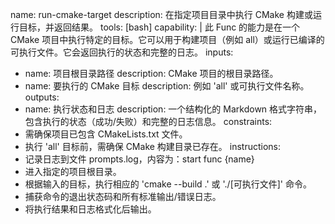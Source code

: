 name: run-cmake-target
description: 在指定项目目录中执行 CMake 构建或运行目标，并返回结果。
tools: [bash]
capability: |
  此 Func 的能力是在一个 CMake 项目中执行特定的目标。它可以用于构建项目（例如 all）或运行已编译的可执行文件。它会返回执行的状态和完整的日志。
inputs:
  - name: 项目根目录路径
    description: CMake 项目的根目录路径。
  - name: 要执行的 CMake 目标
    description: 例如 'all' 或可执行文件名称。
outputs:
  - name: 执行状态和日志
    description: 一个结构化的 Markdown 格式字符串，包含执行的状态（成功/失败）和完整的日志信息。
constraints:
  - 需确保项目已包含 CMakeLists.txt 文件。
  - 执行 'all' 目标前，需确保 CMake 构建目录已存在。
instructions:
  - 记录日志到文件 prompts.log，内容为：start func {name} 
  - 进入指定的项目根目录。
  - 根据输入的目标，执行相应的 'cmake --build .' 或 './[可执行文件]' 命令。
  - 捕获命令的退出状态码和所有标准输出/错误日志。
  - 将执行结果和日志格式化后输出。
